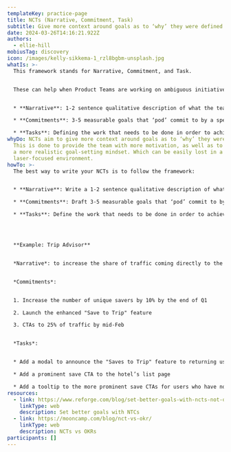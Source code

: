 ```yaml
---
templateKey: practice-page
title: NCTs (Narrative, Commitment, Task)
subtitle: Give more context around goals as to ‘why’ they were defined
date: 2024-03-26T14:16:21.922Z
authors:
  - ellie-hill
mobiusTag: discovery
icon: /images/kelly-sikkema-1_rzl8bgbm-unsplash.jpg
whatIs: >-
  This framework stands for Narrative, Commitment, and Task.


  These can help when Product Teams are working on ambiguous initiatives and need more context


  * **Narrative**: 1-2 sentence qualitative description of what the team want to achieve in Qtr (a wordier Objective)

  * **Commitments**: 3-5 measurable goals that ‘pod’ commit to by a specific date (like Key Results)

  * **Tasks**: Defining the work that needs to be done in order to achieve commitment. Can be changed in cycle.
whyDo: NCTs aim to give more context around goals as to ‘why’ they were defined.
  This is done to provide the team with more motivation, as well as to encourage
  a more realistic goal-setting mindset. Which can be easily lost in a very
  laser-focused environment.
howTo: >-
  T﻿he best way to write your NCTs is to follow the framework: 


  * **Narrative**: Write a 1-2 sentence qualitative description of what the team want to achieve in the quarter

  * **Commitments**: Draft 3-5 measurable goals that ‘pod’ commit to by a specific date

  * **Tasks**: Define the work that needs to be done in order to achieve commitment. This can be changed in the cycle. 




  **Example: Trip Advisor**


  *Narrative*: to increase the share of traffic coming directly to the product, rather than SEO and SEM.


  *Commitments*:


  1. Increase the number of unique savers by 10% by the end of Q1

  2. Launch the enhanced "Save to Trip" feature

  3. CTAs to 25% of traffic by mid-Feb


  *Tasks*:


  * Add a modal to announce the "Saves to Trip" feature to returning users

  * Add a prominent save CTA to the hotel’s list page

  * Add a tooltip to the more prominent save CTAs for users who have not previously used the feature
resources:
  - link: https://www.reforge.com/blog/set-better-goals-with-ncts-not-okrs
    linkType: web
    description: Set better goals with NTCs
  - link: https://mooncamp.com/blog/nct-vs-okr/
    linkType: web
    description: NCTs vs OKRs
participants: []
---
```

